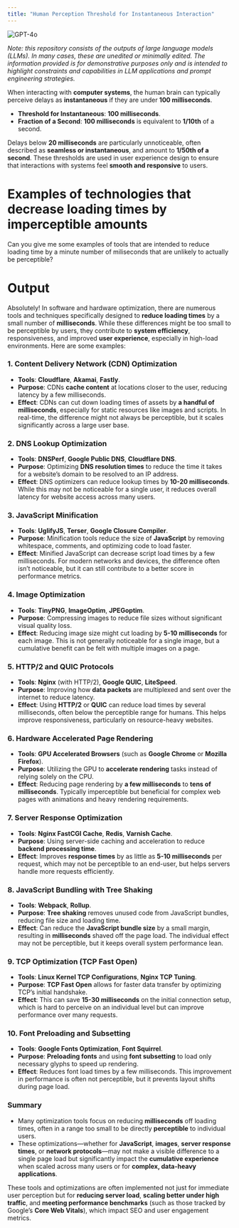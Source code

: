 ```yaml
---
title: "Human Perception Threshold for Instantaneous Interaction"
---
```

![GPT-4o](https://img.shields.io/badge/GPT--4o-3333FF?style=for-the-badge&logo=openai&logoColor=white)



*Note: this repository consists of the outputs of large language models (LLMs). In many cases, these are unedited or minimally edited. The information provided is for demonstrative purposes only and is intended to highlight constraints and capabilities in LLM applications and prompt engineering strategies.*



When interacting with **computer systems**, the human brain can typically perceive delays as **instantaneous** if they are under **100 milliseconds**. 

- **Threshold for Instantaneous**: **100 milliseconds**.
- **Fraction of a Second**: **100 milliseconds** is equivalent to **1/10th** of a second.

Delays below **20 milliseconds** are particularly unnoticeable, often described as **seamless or instantaneous**, and amount to **1/50th of a second**. These thresholds are used in user experience design to ensure that interactions with systems feel **smooth and responsive** to users.

# Examples of technologies that decrease loading times by imperceptible amounts

Can you give me some examples of tools that are intended to reduce loading time by a minute number of miliseconds that are unlikely to actually be perceptible?

# Output

Absolutely! In software and hardware optimization, there are numerous tools and techniques specifically designed to **reduce loading times** by a small number of **milliseconds**. While these differences might be too small to be perceptible by users, they contribute to **system efficiency**, responsiveness, and improved **user experience**, especially in high-load environments. Here are some examples:

### **1. Content Delivery Network (CDN) Optimization**
- **Tools**: **Cloudflare**, **Akamai**, **Fastly**.
- **Purpose**: CDNs **cache content** at locations closer to the user, reducing latency by a few milliseconds.
- **Effect**: CDNs can cut down loading times of assets by **a handful of milliseconds**, especially for static resources like images and scripts. In real-time, the difference might not always be perceptible, but it scales significantly across a large user base.

### **2. DNS Lookup Optimization**
- **Tools**: **DNSPerf**, **Google Public DNS**, **Cloudflare DNS**.
- **Purpose**: Optimizing **DNS resolution times** to reduce the time it takes for a website’s domain to be resolved to an IP address.
- **Effect**: DNS optimizers can reduce lookup times by **10-20 milliseconds**. While this may not be noticeable for a single user, it reduces overall latency for website access across many users.

### **3. JavaScript Minification**
- **Tools**: **UglifyJS**, **Terser**, **Google Closure Compiler**.
- **Purpose**: Minification tools reduce the size of **JavaScript** by removing whitespace, comments, and optimizing code to load faster.
- **Effect**: Minified JavaScript can decrease script load times by a few milliseconds. For modern networks and devices, the difference often isn’t noticeable, but it can still contribute to a better score in performance metrics.

### **4. Image Optimization**
- **Tools**: **TinyPNG**, **ImageOptim**, **JPEGoptim**.
- **Purpose**: Compressing images to reduce file sizes without significant visual quality loss.
- **Effect**: Reducing image size might cut loading by **5-10 milliseconds** for each image. This is not generally noticeable for a single image, but a cumulative benefit can be felt with multiple images on a page.

### **5. HTTP/2 and QUIC Protocols**
- **Tools**: **Nginx** (with HTTP/2), **Google QUIC**, **LiteSpeed**.
- **Purpose**: Improving how **data packets** are multiplexed and sent over the internet to reduce latency.
- **Effect**: Using **HTTP/2** or **QUIC** can reduce load times by several milliseconds, often below the perceptible range for humans. This helps improve responsiveness, particularly on resource-heavy websites.

### **6. Hardware Accelerated Page Rendering**
- **Tools**: **GPU Accelerated Browsers** (such as **Google Chrome** or **Mozilla Firefox**).
- **Purpose**: Utilizing the GPU to **accelerate rendering** tasks instead of relying solely on the CPU.
- **Effect**: Reducing page rendering by **a few milliseconds** to **tens of milliseconds**. Typically imperceptible but beneficial for complex web pages with animations and heavy rendering requirements.

### **7. Server Response Optimization**
- **Tools**: **Nginx FastCGI Cache**, **Redis**, **Varnish Cache**.
- **Purpose**: Using server-side caching and acceleration to reduce **backend processing time**.
- **Effect**: Improves **response times** by as little as **5-10 milliseconds** per request, which may not be perceptible to an end-user, but helps servers handle more requests efficiently.

### **8. JavaScript Bundling with Tree Shaking**
- **Tools**: **Webpack**, **Rollup**.
- **Purpose**: **Tree shaking** removes unused code from JavaScript bundles, reducing file size and loading time.
- **Effect**: Can reduce the **JavaScript bundle size** by a small margin, resulting in **milliseconds** shaved off the page load. The individual effect may not be perceptible, but it keeps overall system performance lean.

### **9. TCP Optimization (TCP Fast Open)**
- **Tools**: **Linux Kernel TCP Configurations**, **Nginx TCP Tuning**.
- **Purpose**: **TCP Fast Open** allows for faster data transfer by optimizing TCP’s initial handshake.
- **Effect**: This can save **15-30 milliseconds** on the initial connection setup, which is hard to perceive on an individual level but can improve performance over many requests.

### **10. Font Preloading and Subsetting**
- **Tools**: **Google Fonts Optimization**, **Font Squirrel**.
- **Purpose**: **Preloading fonts** and using **font subsetting** to load only necessary glyphs to speed up rendering.
- **Effect**: Reduces font load times by a few milliseconds. This improvement in performance is often not perceptible, but it prevents layout shifts during page load.

### **Summary**
- Many optimization tools focus on reducing **milliseconds** off loading times, often in a range too small to be directly **perceptible** to individual users. 
- These optimizations—whether for **JavaScript**, **images**, **server response times**, or **network protocols**—may not make a visible difference to a single page load but significantly impact the **cumulative experience** when scaled across many users or for **complex, data-heavy applications**.

These tools and optimizations are often implemented not just for immediate user perception but for **reducing server load**, **scaling better under high traffic**, and **meeting performance benchmarks** (such as those tracked by Google’s **Core Web Vitals**), which impact SEO and user engagement metrics.